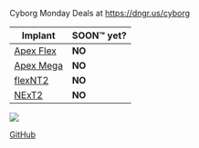 Cyborg Monday Deals at https://dngr.us/cyborg

| Implant | SOON™ yet? |
| ------- | ---------- |
| [Apex Flex](https://forum.dangerousthings.com/t/vivokey-apex-update/8850) | **NO** |
| [Apex Mega](https://www.youtube.com/watch?v=7fXVBj6Pt9E) | **NO** |
| [flexNT2](https://www.youtube.com/watch?v=PIb9lqYM2UI) | **NO** |
| [NExT2](https://discord.com/channels/682798224435970200/682798225182425095/905993951637549076) | **NO** |

![](https://media.giphy.com/media/5xtDarzgzG6eu6uVwI0/giphy.gif)

[GitHub](https://github.com/soontmyet/soontmyet.github.io)
